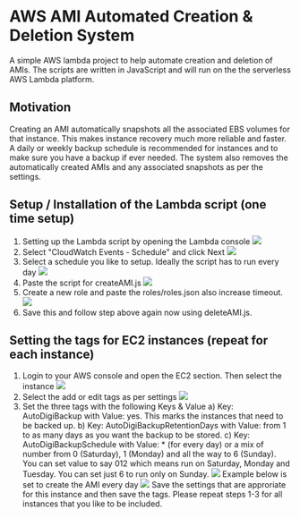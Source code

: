 # AWS AMI Automated Creation & Deletion System
A simple AWS lambda project to help automate creation and deletion of AMIs. The scripts are written in JavaScript and will run on the the serverless AWS Lambda platform.

## Motivation
Creating an AMI automatically snapshots all the associated EBS volumes for that instance. This makes instance recovery much more reliable and faster. A daily or weekly backup schedule is recommended for instances and to make sure you have a backup if ever needed. The system also removes the automatically created AMIs and any associated snapshots as per the settings.

## Setup / Installation of the Lambda script (one time setup)

1) Setting up the Lambda script by opening the Lambda console
![](https://dl.dropboxusercontent.com/u/1275078/screenshots/docs/screenshots/lambda/1-lambda-select-blank.png)
2) Select "CloudWatch Events - Schedule" and click Next
![](https://dl.dropboxusercontent.com/u/1275078/screenshots/docs/screenshots/lambda/2-select-cloudwatch-events-lambda.png)
3) Select a schedule you like to setup. Ideally the script has to run every day
![](https://dl.dropboxusercontent.com/u/1275078/screenshots/docs/screenshots/lambda/3-setup-schedule.png)
4) Paste the script for createAMI.js
![](https://dl.dropboxusercontent.com/u/1275078/screenshots/docs/screenshots/lambda/4-setup-script.png)
5) Create a new role and paste the roles/roles.json also increase timeout.
![](https://dl.dropboxusercontent.com/u/1275078/screenshots/docs/screenshots/lambda/5-setup-role-next.png)
6) Save this and follow step above again now using deleteAMI.js.

## Setting the tags for EC2 instances (repeat for each instance) 

1) Login to your AWS console and open the EC2 section. Then select the instance
![](https://dl.dropboxusercontent.com/u/1275078/screenshots/docs/screenshots/ec2/1-aws-ec2-console.png)
2) Select the add or edit tags as per settings
![](https://dl.dropboxusercontent.com/u/1275078/screenshots/docs/screenshots/ec2/2-edit-tags.png)
3) Set the three tags with the following Keys & Value
    a) Key: AutoDigiBackup with Value: yes. This marks the instances that need to be backed up.
    b) Key: AutoDigiBackupRetentionDays with Value: from 1 to as many days as you want the backup to be stored.
    c) Key: AutoDigiBackupSchedule with Value: * (for every day) or a mix of number from 0 (Saturday), 1 (Monday) and all the way to 6 (Sunday). You can set value to say 012 which means run on Saturday, Monday and Tuesday. You can set just 6 to run only on Sunday.
![](https://dl.dropboxusercontent.com/u/1275078/screenshots/docs/screenshots/ec2/3-a-5dayRetension-1234DaysRun.png)
Example below is set to create the AMI every day
![](https://dl.dropboxusercontent.com/u/1275078/screenshots/docs/screenshots/ec2/3-b-5dayRetention-Everyday.png)
Save the settings that are approriate for this instance and then save the tags. Please repeat steps 1-3 for all instances that you like to be included.